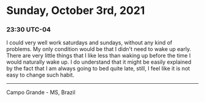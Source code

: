# Sunday, October 3rd, 2021

### 23:30 UTC-04

I could very well work saturdays and sundays, without any kind of problems. My only
condition would be that I didn't need to wake up early. There are very little things
that I like less than waking up before the time I would naturally wake up. I do
understand that it might be easily explained by the fact that I am always going
to bed quite late, still, I feel like it is not easy to change such habit.

---

Campo Grande - MS, Brazil
